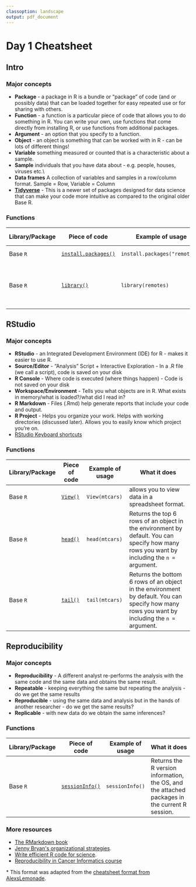 ```yaml
---
classoption: landscape
output: pdf_document
---
```


# Day 1 Cheatsheet

## Intro

### Major concepts

- **Package** - a package in R is a bundle or “package” of code (and or possibly data)
that can be loaded together for easy repeated use or for sharing with others.
- **Function** - a function is a particular piece of code that allows you to do
something in R. You can write your own, use functions that come directly from
installing R, or use functions from additional packages.
- **Argument** - an option that you specify to a function.
- **Object** - an object is something that can be worked with in R - can be lots of
different things!
- **Variable** something measured or counted that is a characteristic about a
sample.
- **Sample** individuals that you have data about - e.g. people, houses, viruses etc.\
- **Data frames** A collection of variables and samples in a row/column format. Sample = Row, Variable = Column
- [**Tidyverse**](https://tidyverse.tidyverse.org/articles/paper.html) - This is a newer set of packages designed for data science that can make your
code more intuitive as compared to the original older Base R.


### Functions
|Library/Package|Piece of code|Example of usage|What it does|
|---------------|-------------|----------------|-------------|
|Base `R`|[`install.packages()`](https://www.rdocumentation.org/packages/utils/versions/3.6.2/topics/install.packages)| `install.packages("remotes")`| Installs packages|
|Base `R`| [`library()`](https://www.rdocumentation.org/packages/base/versions/3.6.2/topics/library)|`library(remotes)`| Loads and attaches additional packages to the R environment.|

<div style="page-break-after: always;"></div>

## RStudio

### Major concepts

- **RStudio** - an Integrated Development Environment (IDE) for R - makes it easier to use R.
- **Source/Editor** - “Analysis” Script + Interactive Exploration - In a .R file (we call a script), code is saved on your disk
- **R Console** - Where code is executed (where things happen) - Code is not saved on your disk
- **Workspace/Environment** - Tells you what objects are in R. What exists in memory/what is loaded?/what did I read in?
- **R Markdown** - Files (.Rmd) help generate reports that include your code and
output.
- **R Project** - Helps you organize your work. Helps with working directories (discussed later). Allows you to easily know which project you’re on.
- [RStudio Keyboard shortcuts](http://www.rstudio.com/ide/docs/using/keyboard_shortcuts)


### Functions
|Library/Package|Piece of code|Example of usage|What it does|
|---------------|-------------|----------------|-------------|
|Base `R`| [`View()`](https://www.rdocumentation.org/packages/base/versions/3.6.2/topics/library)| `View(mtcars)`| allows you to view data in a spreadsheet format.|
| Base `R`| [`head()`](https://www.rdocumentation.org/packages/utils/versions/3.6.2/topics/head)|`head(mtcars)`| Returns the top 6 rows of an object in the environment by default. You can specify how many rows you want by including the `n = `argument.|
| Base `R`| [`tail()`](https://www.rdocumentation.org/packages/utils/versions/3.6.2/topics/head)|`tail(mtcars)`| Returns the bottom 6 rows of an object in the environment by default. You can specify how many rows you want by including the `n =` argument.|

<div style="page-break-after: always;"></div>

## Reproducibility

### Major concepts

- **Reproducibility** - A different analyst re-performs the analysis with the same code and the same data and obtains the same
result.
- **Repeatable** - keeping everything the same but repeating the analysis - do we get the same results
- **Reproducible** - using the same data and analysis but in the hands of another researcher - do we get the same results?
- **Replicable** - with new data do we obtain the same inferences?

### Functions
|Library/Package|Piece of code|Example of usage|What it does|
|---------------|-------------|----------------|-------------|
| Base `R`| [`sessionInfo()`](https://www.rdocumentation.org/packages/utils/versions/3.6.2/topics/sessionInfo) |`sessionInfo()`| Returns the R version information, the OS, and the attached packages in the current R session.|

### More resources
- [The RMarkdown book](https://bookdown.org/yihui/rmarkdown/)
- [Jenny Bryan's organizational strategies](https://www.stat.ubc.ca/~jenny/STAT545A/block19_codeFormattingOrganization.html).
- [Write efficient R code for science](https://www.earthdatascience.org/courses/earth-analytics/automate-science-workflows/write-efficient-code-for-science-r/).
- [Reproducibility in Cancer Informatics course](https://jhudatascience.org/Reproducibility_in_Cancer_Informatics/introduction.html)


\* This format was adapted from the [cheatsheet format from AlexsLemonade](https://github.com/AlexsLemonade/training-modules/tree/master/module-cheatsheets).

